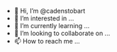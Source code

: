 - 👋 Hi, I’m @cadenstobart
- 👀 I’m interested in ...
- 🌱 I’m currently learning ...
- 💞️ I’m looking to collaborate on ...
- 📫 How to reach me ...

<!---
cadenstobart/cadenstobart is a ✨ special ✨ repository because its `README.md` (this file) appears on your GitHub profile.
You can click the Preview link to take a look at your changes.
--->
